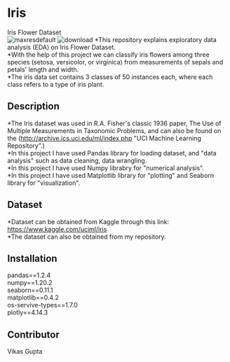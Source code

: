 # Iris
Iris Flower Dataset  
![maxresdefault](https://user-images.githubusercontent.com/20630950/119269830-50c09480-bc17-11eb-89de-9c4b72c90c02.jpg)
![download](https://user-images.githubusercontent.com/20630950/119269838-5918cf80-bc17-11eb-869d-9e5743affa0b.jpg)
*This repository explains exploratory data analysis (EDA) on Iris Flower Dataset.  
*With the help of this project we can classify iris flowers among three species (setosa, versicolor, or virginica) from measurements of sepals and petals' length and width.    
*The iris data set contains 3 classes of 50 instances each, where each class refers to a type of iris plant.  

## Description
*The Iris dataset was used in R.A. Fisher's classic 1936 paper, The Use of Multiple Measurements in Taxonomic Problems, and can also be found on the   (http://archive.ics.uci.edu/ml/index.php "UCI Machine Learning Repository".)  
*In this project I have used Pandas library for loading dataset, and "data analysis" such as data cleaning, data wrangling.  
*In this project I have used Numpy librabry for "numerical analysis".  
*In this project I have used Matplotlib library for "plotting" and Seaborn library for "visualization".  

## Dataset
*Dataset can be obtained from Kaggle through this link: https://www.kaggle.com/uciml/iris  
*The dataset can also be obtained from my repository.  

## Installation
pandas==1.2.4  
numpy==1.20.2  
seaborn==0.11.1  
matplotlib==0.4.2  
os-servive-types==1.7.0  
plotly==4.14.3  

## Contributor  
Vikas Gupta

